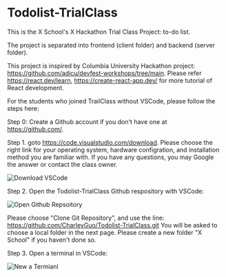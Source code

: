 # Todolist-TrialClass
This is the X School's X Hackathon Trial Class Project: to-do list.

The project is separated into frontend (client folder) and backend (server folder). 

This project is inspired by Columbia University Hackathon project: https://github.com/adicu/devfest-workshops/tree/main. Please refer https://react.dev/learn, https://create-react-app.dev/ for more tutorial of React development.

For the students who joined TrailClass without VSCode, please follow the steps here:

Step 0: Create a Github account if you don't have one at https://github.com/. 

Step 1. goto https://code.visualstudio.com/download. Please choose the right link for your operating system, hardware configration, and installation method you are familiar with. If you have any questions, you may Google the answer or contact the class owner. 

![Download VSCode](images/VSCode-Download.png)

Step 2. Open the Todolist-TrialClass Github respository with VSCode:

![Open Github Repsoitory](images/VSCode-Open-Github-Repository.png)

Please choose "Clone Git Repository", and use the line: https://github.com/CharleyGuo/Todolist-TrialClass.git You will be asked to choose a local folder in the next page. Please create a new folder "X School" if you haven't done so.

Step 3. Open a terminal in VSCode:

![New a Termianl](images/VSCode-New-Terminal.png)
